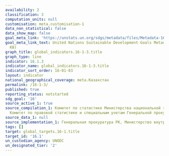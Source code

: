 ```yaml
---
availability: 2
classification: 3
computation_units: null
customisation: meta.customisation-1
data_non_statistical: false
data_show_map: false
goal_meta_link: 'https://unstats.un.org/sdgs/metadata/files/Metadata-16-01-03.pdf '
goal_meta_link_text: United Nations Sustainable Development Goals Metadata (PDF 217
  KB)
graph_title: global_indicators.16-1-3.title
graph_type: line
indicator: 16.1.3
indicator_name: global_indicators.16-1-3.title
indicator_sort_order: 16-01-03
layout: indicator
national_geographical_coverage: meta.Казахстан
permalink: /16-1-3/
published: true
reporting_status: notstarted
sdg_goal: '16'
source_active_1: true
source_compilation_1: Комитет по статистике Министерства национальной экономики РК,
  Комитет по правовой статистике и специальным учетам Генеральной прокуратуры РК
source_data_1: null
source_implementation_1: Генеральная прокуратура РК, Министерство внутренних дел РК
tags: []
target: global_targets.16-1.title
target_id: '16.1'
un_custodian_agency: UNODC
un_designated_tier: '2'
---
```

